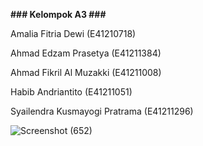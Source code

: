 **### Kelompok A3 ###**

Amalia Fitria Dewi (E41210718)

Ahmad Edzam Prasetya (E41211384)

Ahmad Fikril Al Muzakki (E41211008)

Habib Andriantito (E41211051)

Syailendra Kusmayogi Pratrama (E41211296)

![Screenshot (652)](https://user-images.githubusercontent.com/28477940/167782490-b8c1f181-021c-4f36-8514-6cd264565082.png)
